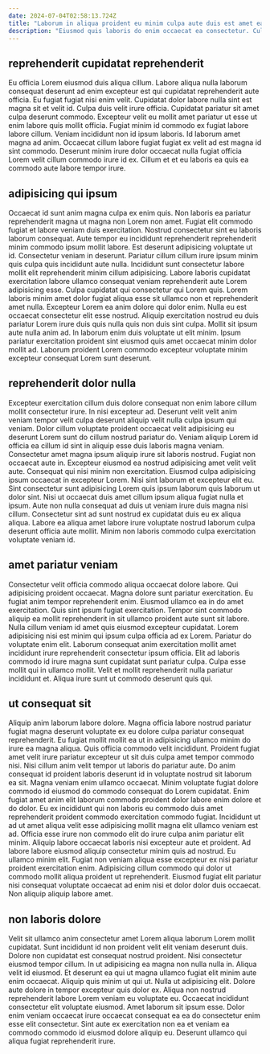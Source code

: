 ```yaml
---
date: 2024-07-04T02:58:13.724Z
title: "Laborum in aliqua proident eu minim culpa aute duis est amet ea labore sint labore culpa."
description: "Eiusmod quis laboris do enim occaecat ea consectetur. Culpa cillum cupidatat cupidatat velit voluptate."
---
```



## reprehenderit cupidatat reprehenderit

Eu officia Lorem eiusmod duis aliqua cillum. Labore aliqua nulla laborum consequat deserunt ad enim excepteur est qui cupidatat reprehenderit aute officia. Eu fugiat fugiat nisi enim velit. Cupidatat dolor labore nulla sint est magna sit et velit id.
Culpa duis velit irure officia. Cupidatat pariatur sit amet culpa deserunt commodo. Excepteur velit eu mollit amet pariatur ut esse ut enim labore quis mollit officia. Fugiat minim id commodo ex fugiat labore labore cillum.
Veniam incididunt non id ipsum laboris. Id laborum amet magna ad anim. Occaecat cillum labore fugiat fugiat ex velit ad est magna id sint commodo. Deserunt minim irure dolor occaecat nulla fugiat officia Lorem velit cillum commodo irure id ex. Cillum et et eu laboris ea quis ea commodo aute labore tempor irure.

## adipisicing qui ipsum

Occaecat id sunt anim magna culpa ex enim quis. Non laboris ea pariatur reprehenderit magna ut magna non Lorem non amet. Fugiat elit commodo fugiat et labore veniam duis exercitation. Nostrud consectetur sint eu laboris laborum consequat. Aute tempor eu incididunt reprehenderit reprehenderit minim commodo ipsum mollit labore. Est deserunt adipisicing voluptate ut id. Consectetur veniam in deserunt.
Pariatur cillum cillum irure ipsum minim quis culpa quis incididunt aute nulla. Incididunt sunt consectetur labore mollit elit reprehenderit minim cillum adipisicing. Labore laboris cupidatat exercitation labore ullamco consequat veniam reprehenderit aute Lorem adipisicing esse. Culpa cupidatat qui consectetur qui Lorem quis.
Lorem laboris minim amet dolor fugiat aliqua esse sit ullamco non et reprehenderit amet nulla. Excepteur Lorem ea anim dolore qui dolor enim. Nulla eu est occaecat consectetur elit esse nostrud. Aliquip exercitation nostrud eu duis pariatur Lorem irure duis quis nulla quis non duis sint culpa. Mollit sit ipsum aute nulla anim ad. In laborum enim duis voluptate ut elit minim. Ipsum pariatur exercitation proident sint eiusmod quis amet occaecat minim dolor mollit ad. Laborum proident Lorem commodo excepteur voluptate minim excepteur consequat Lorem sunt deserunt.

## reprehenderit dolor nulla

Excepteur exercitation cillum duis dolore consequat non enim labore cillum mollit consectetur irure. In nisi excepteur ad. Deserunt velit velit anim veniam tempor velit culpa deserunt aliquip velit nulla culpa ipsum qui veniam. Dolor cillum voluptate proident occaecat velit adipisicing eu deserunt Lorem sunt do cillum nostrud pariatur do. Veniam aliquip Lorem id officia ea cillum id sint in aliquip esse duis laboris magna veniam.
Consectetur amet magna ipsum aliquip irure sit laboris nostrud. Fugiat non occaecat aute in. Excepteur eiusmod ea nostrud adipisicing amet velit velit aute. Consequat qui nisi minim non exercitation. Eiusmod culpa adipisicing ipsum occaecat in excepteur Lorem.
Nisi sint laborum et excepteur elit eu. Sint consectetur sunt adipisicing Lorem quis ipsum laborum quis laborum ut dolor sint. Nisi ut occaecat duis amet cillum ipsum aliqua fugiat nulla et ipsum. Aute non nulla consequat ad duis ut veniam irure duis magna nisi cillum. Consectetur sint ad sunt nostrud ex cupidatat duis eu ex aliqua aliqua. Labore ea aliqua amet labore irure voluptate nostrud laborum culpa deserunt officia aute mollit. Minim non laboris commodo culpa exercitation voluptate veniam id.

## amet pariatur veniam

Consectetur velit officia commodo aliqua occaecat dolore labore. Qui adipisicing proident occaecat. Magna dolore sunt pariatur exercitation. Eu fugiat anim tempor reprehenderit enim. Eiusmod ullamco ea in do amet exercitation. Quis sint ipsum fugiat exercitation. Tempor sint commodo aliquip ea mollit reprehenderit in sit ullamco proident aute sunt sit labore.
Nulla cillum veniam id amet quis eiusmod excepteur cupidatat. Lorem adipisicing nisi est minim qui ipsum culpa officia ad ex Lorem. Pariatur do voluptate enim elit. Laborum consequat anim exercitation mollit amet incididunt irure reprehenderit consectetur ipsum officia.
Elit ad laboris commodo id irure magna sunt cupidatat sunt pariatur culpa. Culpa esse mollit qui in ullamco mollit. Velit et mollit reprehenderit nulla pariatur incididunt et. Aliqua irure sunt ut commodo deserunt quis qui.

## ut consequat sit

Aliquip anim laborum labore dolore. Magna officia labore nostrud pariatur fugiat magna deserunt voluptate ex eu dolore culpa pariatur consequat reprehenderit. Eu fugiat mollit mollit ea ut in adipisicing ullamco minim do irure ea magna aliqua. Quis officia commodo velit incididunt. Proident fugiat amet velit irure pariatur excepteur ut sit duis culpa amet tempor commodo nisi.
Nisi cillum anim velit tempor ut laboris do pariatur aute. Do anim consequat id proident laboris deserunt id in voluptate nostrud sit laborum ea sit. Magna veniam enim ullamco occaecat. Minim voluptate fugiat dolore commodo id eiusmod do commodo consequat do Lorem cupidatat. Enim fugiat amet anim elit laborum commodo proident dolor labore enim dolore et do dolor. Eu ex incididunt qui non laboris eu commodo duis amet reprehenderit proident commodo exercitation commodo fugiat. Incididunt ut ad ut amet aliqua velit esse adipisicing mollit magna elit ullamco veniam est ad.
Officia esse irure non commodo elit do irure culpa anim pariatur elit minim. Aliquip labore occaecat laboris nisi excepteur aute et proident. Ad labore labore eiusmod aliquip consectetur minim quis ad nostrud. Eu ullamco minim elit. Fugiat non veniam aliqua esse excepteur ex nisi pariatur proident exercitation enim. Adipisicing cillum commodo qui dolor ut commodo mollit aliqua proident ut reprehenderit. Eiusmod fugiat elit pariatur nisi consequat voluptate occaecat ad enim nisi et dolor dolor duis occaecat. Non aliquip aliquip labore amet.

## non laboris dolore

Velit sit ullamco anim consectetur amet Lorem aliqua laborum Lorem mollit cupidatat. Sunt incididunt id non proident velit elit veniam deserunt duis. Dolore non cupidatat est consequat nostrud proident. Nisi consectetur eiusmod tempor cillum. In ut adipisicing ea magna non nulla nulla in.
Aliqua velit id eiusmod. Et deserunt ea qui ut magna ullamco fugiat elit minim aute enim occaecat. Aliquip quis minim ut qui ut. Nulla ut adipisicing elit. Dolore aute dolore in tempor excepteur quis dolor ex. Aliqua non nostrud reprehenderit labore Lorem veniam eu voluptate eu.
Occaecat incididunt consectetur elit voluptate eiusmod. Amet laborum sit ipsum esse. Dolor enim veniam occaecat irure occaecat consequat ea ea do consectetur enim esse elit consectetur. Sint aute ex exercitation non ea et veniam ea commodo commodo id eiusmod dolore aliquip eu. Deserunt ullamco qui aliqua fugiat reprehenderit irure.

